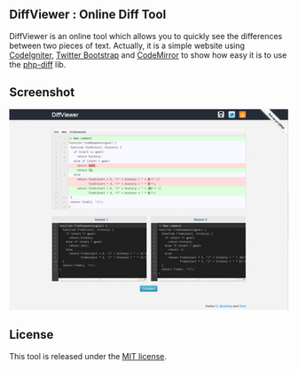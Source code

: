 ## DiffViewer : Online Diff Tool

DiffViewer is an online tool which allows you to quickly see the differences between two pieces of text. Actually, it is a simple website using [CodeIgniter](http://ellislab.com/codeigniter), [Twitter Bootstrap](http://twitter.github.io/bootstrap/) and [CodeMirror](http://codemirror.net/) to show how easy it is to use the [php-diff](https://github.com/chrisboulton/php-diff) lib.

## Screenshot

![diffviewer screenshot](assets/img/screenshot.png)

## License

This tool is released under the [MIT license](http://en.wikipedia.org/wiki/MIT_License).

